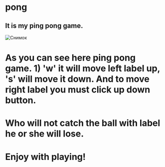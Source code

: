# pong
## It is my ping pong game.
![Снимок](https://user-images.githubusercontent.com/74060646/98439806-2e04dd80-2116-11eb-88c7-c115b6025c3d.JPG)
# As you can see here ping pong game. 1) 'w' it will move left label up, 's' will move it down. And to move right label you must click up down button.
# Who will not catch the ball with label he or she will lose.
# Enjoy with playing!
